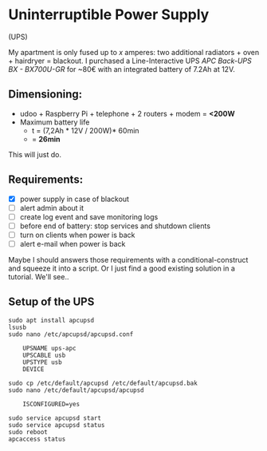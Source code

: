 # Uninterruptible Power Supply 
(UPS)

My apartment is only fused up to *x* amperes: two additional radiators + oven + hairdryer = blackout. I purchased a Line-Interactive UPS *APC Back-UPS BX - BX700U-GR* for ~80€ with an integrated battery of 7.2Ah at 12V.

## Dimensioning:
- udoo + Raspberry Pi + telephone + 2 routers + modem = **<200W**
- Maximum battery life
	- t = (7,2Ah * 12V / 200W)* 60min
	- = **26min**

This will just do.

## Requirements:
- [x] power supply in case of blackout
- [ ] alert admin about it
- [ ] create log event and save monitoring logs
- [ ] before end of battery: stop services and shutdown clients
- [ ] turn on clients when power is back
- [ ] alert e-mail when power is back

Maybe I should answers those requirements with a conditional-construct and squeeze it into a script.
Or I just find a good existing solution in a tutorial. We'll see..


## Setup of the UPS
```
sudo apt install apcupsd
lsusb
sudo nano /etc/apcupsd/apcupsd.conf

	UPSNAME ups-apc
	UPSCABLE usb
	UPSTYPE usb
	DEVICE

sudo cp /etc/default/apcupsd /etc/default/apcupsd.bak
sudo nano /etc/default/apcupsd/apcupsd
	
	ISCONFIGURED=yes
	
sudo service apcupsd start
sudo service apcupsd status
sudo reboot
apcaccess status
```